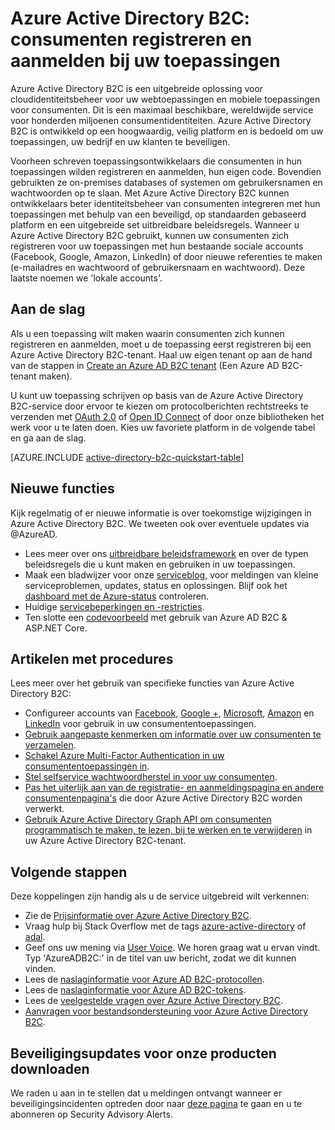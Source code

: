 <properties
    pageTitle="Azure Active Directory B2C: overzicht | Microsoft Azure"
    description="Consumententoepassingen ontwikkelen met Azure Active Directory B2C"
    services="active-directory-b2c"
    documentationCenter=""
    authors="swkrish"
    manager="msmbaldwin"
    editor="bryanla"/>

<tags
    ms.service="active-directory-b2c"
    ms.workload="identity"
    ms.tgt_pltfrm="na"
    ms.devlang="na"
    ms.topic="hero-article"
    ms.date="07/24/2016"
    ms.author="swkrish"/>


# Azure Active Directory B2C: consumenten registreren en aanmelden bij uw toepassingen

Azure Active Directory B2C is een uitgebreide oplossing voor cloudidentiteitsbeheer voor uw webtoepassingen en mobiele toepassingen voor consumenten. Dit is een maximaal beschikbare, wereldwijde service voor honderden miljoenen consumentidentiteiten. Azure Active Directory B2C is ontwikkeld op een hoogwaardig, veilig platform en is bedoeld om uw toepassingen, uw bedrijf en uw klanten te beveiligen.

Voorheen schreven toepassingsontwikkelaars die consumenten in hun toepassingen wilden registreren en aanmelden, hun eigen code. Bovendien gebruikten ze on-premises databases of systemen om gebruikersnamen en wachtwoorden op te slaan. Met Azure Active Directory B2C kunnen ontwikkelaars beter identiteitsbeheer van consumenten integreren met hun toepassingen met behulp van een beveiligd, op standaarden gebaseerd platform en een uitgebreide set uitbreidbare beleidsregels. Wanneer u Azure Active Directory B2C gebruikt, kunnen uw consumenten zich registreren voor uw toepassingen met hun bestaande sociale accounts (Facebook, Google, Amazon, LinkedIn) of door nieuwe referenties te maken (e-mailadres en wachtwoord of gebruikersnaam en wachtwoord). Deze laatste noemen we 'lokale accounts'.

## Aan de slag

Als u een toepassing wilt maken waarin consumenten zich kunnen registreren en aanmelden, moet u de toepassing eerst registreren bij een Azure Active Directory B2C-tenant. Haal uw eigen tenant op aan de hand van de stappen in [Create an Azure AD B2C tenant](active-directory-b2c-get-started.md) (Een Azure AD B2C-tenant maken).

U kunt uw toepassing schrijven op basis van de Azure Active Directory B2C-service door ervoor te kiezen om protocolberichten rechtstreeks te verzenden met [OAuth 2.0](active-directory-b2c-reference-protocols.md#oauth2-authorization-code-flow) of [Open ID Connect](active-directory-b2c-reference-protocols.md#openid-connect-sign-in-flow) of door onze bibliotheken het werk voor u te laten doen. Kies uw favoriete platform in de volgende tabel en ga aan de slag.

[AZURE.INCLUDE [active-directory-b2c-quickstart-table](../../includes/active-directory-b2c-quickstart-table.md)]

## Nieuwe functies

Kijk regelmatig of er nieuwe informatie is over toekomstige wijzigingen in Azure Active Directory B2C. We tweeten ook over eventuele updates via @AzureAD.

- Lees meer over ons [uitbreidbare beleidsframework](active-directory-b2c-reference-policies.md) en over de typen beleidsregels die u kunt maken en gebruiken in uw toepassingen.
- Maak een bladwijzer voor onze [serviceblog](https://blogs.msdn.microsoft.com/azureadb2c/), voor meldingen van kleine serviceproblemen, updates, status en oplossingen. Blijf ook het [dashboard met de Azure-status](https://azure.microsoft.com/status/) controleren.
- Huidige [servicebeperkingen en -restricties](active-directory-b2c-limitations.md).
- Ten slotte een [codevoorbeeld](https://github.com/Azure-Samples/active-directory-dotnet-webapp-openidconnect-aspnetcore-b2c) met gebruik van Azure AD B2C & ASP.NET Core.

## Artikelen met procedures

Lees meer over het gebruik van specifieke functies van Azure Active Directory B2C:

- Configureer accounts van [Facebook](active-directory-b2c-setup-fb-app.md), [Google +](active-directory-b2c-setup-goog-app.md), [Microsoft](active-directory-b2c-setup-msa-app.md), [Amazon](active-directory-b2c-setup-amzn-app.md) en [LinkedIn](active-directory-b2c-setup-li-app.md) voor gebruik in uw consumententoepassingen.
- [Gebruik aangepaste kenmerken om informatie over uw consumenten te verzamelen](active-directory-b2c-reference-custom-attr.md).
- [Schakel Azure Multi-Factor Authentication in uw consumententoepassingen in](active-directory-b2c-reference-mfa.md).
- [Stel selfservice wachtwoordherstel in voor uw consumenten](active-directory-b2c-reference-sspr.md).
- [Pas het uiterlijk aan van de registratie- en aanmeldingspagina en andere consumentenpagina's](active-directory-b2c-reference-ui-customization.md) die door Azure Active Directory B2C worden verwerkt.
- [Gebruik Azure Active Directory Graph API om consumenten programmatisch te maken, te lezen, bij te werken en te verwijderen](active-directory-b2c-devquickstarts-graph-dotnet.md) in uw Azure Active Directory B2C-tenant.

## Volgende stappen

Deze koppelingen zijn handig als u de service uitgebreid wilt verkennen:

- Zie de [Prijsinformatie over Azure Active Directory B2C](https://azure.microsoft.com/pricing/details/active-directory-b2c/).
- Vraag hulp bij Stack Overflow met de tags [azure-active-directory](http://stackoverflow.com/questions/tagged/azure-active-directory) of [adal](http://stackoverflow.com/questions/tagged/adal).
- Geef ons uw mening via [User Voice](https://feedback.azure.com/forums/169401-azure-active-directory/). We horen graag wat u ervan vindt. Typ 'AzureADB2C:' in de titel van uw bericht, zodat we dit kunnen vinden.
- Lees de [naslaginformatie voor Azure AD B2C-protocollen](active-directory-b2c-reference-protocols.md).
- Lees de [naslaginformatie voor Azure AD B2C-tokens](active-directory-b2c-reference-tokens.md).
- Lees de [veelgestelde vragen over Azure Active Directory B2C](active-directory-b2c-faqs.md).
- [Aanvragen voor bestandsondersteuning voor Azure Active Directory B2C](active-directory-b2c-support.md).

## Beveiligingsupdates voor onze producten downloaden

We raden u aan in te stellen dat u meldingen ontvangt wanneer er beveiligingsincidenten optreden door naar [deze pagina](https://technet.microsoft.com/security/dd252948) te gaan en u te abonneren op Security Advisory Alerts.



<!--HONumber=Sep16_HO3-->


